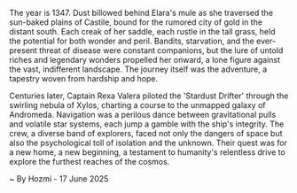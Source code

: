 
The year is 1347.  Dust billowed behind Elara's mule as she traversed the sun-baked plains of Castile, bound for the rumored city of gold in the distant south.  Each creak of her saddle, each rustle in the tall grass, held the potential for both wonder and peril. Bandits, starvation, and the ever-present threat of disease were constant companions, but the lure of untold riches and legendary wonders propelled her onward, a lone figure against the vast, indifferent landscape.  The journey itself was the adventure, a tapestry woven from hardship and hope.

Centuries later, Captain Rexa Valera piloted the 'Stardust Drifter' through the swirling nebula of Xylos, charting a course to the unmapped galaxy of Andromeda.  Navigation was a perilous dance between gravitational pulls and volatile star systems, each jump a gamble with the ship's integrity.  The crew, a diverse band of explorers, faced not only the dangers of space but also the psychological toll of isolation and the unknown.  Their quest was for a new home, a new beginning, a testament to humanity's relentless drive to explore the furthest reaches of the cosmos.

~ By Hozmi - 17 June 2025
